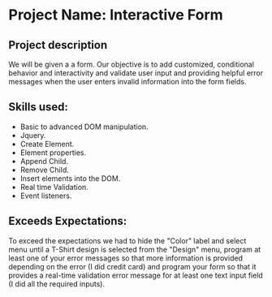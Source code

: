 # Project Name: Interactive Form
## Project description 
  We will be given a a form. Our objective is to add customized, conditional behavior and interactivity and validate user input and providing helpful error messages when the user enters invalid information into the form fields.

## Skills used:
- Basic to advanced DOM manipulation.
- Jquery.
- Create Element.
- Element properties.
- Append Child.
- Remove Child.
- Insert elements into the DOM.
- Real time Validation.
- Event listeners.
 
## Exceeds Expectations:
  To exceed the expectations we had to hide the "Color" label and select menu until a T-Shirt design is selected from the "Design" menu, program at least one of your error messages so that more information is provided depending on the error (I did credit card) and program your form so that it provides a real-time validation error message for at least one text input field (I did all the required inputs).
